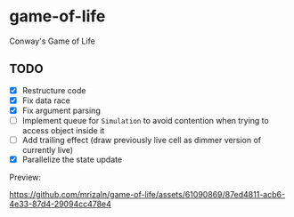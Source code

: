 # game-of-life

Conway's Game of Life

## TODO

- [x] Restructure code
- [x] Fix data race
- [x] Fix argument parsing
- [ ] Implement queue for `Simulation` to avoid contention when trying to access object inside it
- [ ] Add trailing effect (draw previously live cell as dimmer version of currently live)
- [x] Parallelize the state update

Preview:

https://github.com/mrizaln/game-of-life/assets/61090869/87ed4811-acb6-4e33-87d4-29094cc478e4
